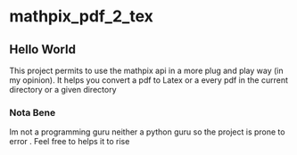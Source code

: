 # mathpix_pdf_2_tex


## Hello World
This project permits to use the mathpix api in a more plug and play way (in my opinion).
It helps you convert a pdf to Latex or a every pdf in the current directory or a given directory

### Nota Bene
Im not a programming guru neither a python guru so the project is prone to error . Feel free to helps it to rise



